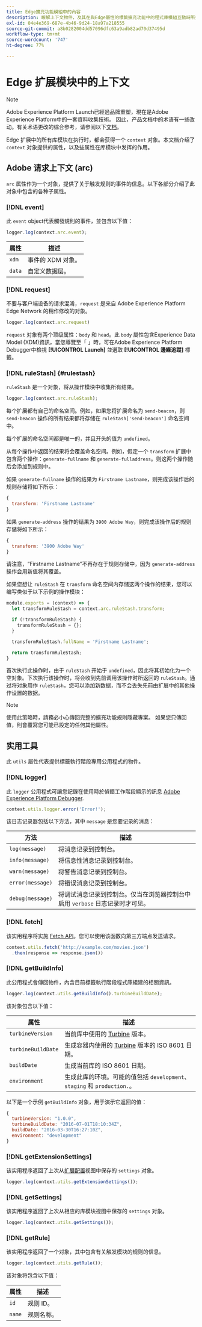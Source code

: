 ```yaml
---
title: Edge擴充功能模組中的內容
description: 瞭解上下文物件，及其在與Edge屬性的標籤擴充功能中的程式庫模組互動時所扮演的角色。
exl-id: 04e4e369-687e-4b46-9d24-18a97a218555
source-git-commit: a8b0282004dd57096dfc63a9adb82ad70d37495d
workflow-type: tm+mt
source-wordcount: '747'
ht-degree: 77%

---
```


# Edge 扩展模块中的上下文

>[!NOTE]
>
> Adobe Experience Platform Launch已經過品牌重塑，現在是Adobe Experience Platform中的一套資料收集技術。 因此，产品文档中的术语有一些改动。有关术语更改的综合参考，请参阅以下[文档](../../term-updates.md)。

Edge 扩展中的所有库模块在执行时，都会获得一个 `context` 对象。本文档介绍了 `context` 对象提供的属性，以及些属性在库模块中发挥的作用。

## Adobe 请求上下文 (arc)

`arc` 属性作为一个对象，提供了关于触发规则的事件的信息。以下各部分介绍了此对象中包含的各种子属性。

### [!DNL event]

此 `event` object代表觸發規則的事件，並包含以下值：

```js
logger.log(context.arc.event);
```

| 属性 | 描述 |
| --- | --- |
| `xdm` | 事件的 XDM 对象。 |
| `data` | 自定义数据层。 |

### [!DNL request]

不要与客户端设备的请求混淆，`request` 是来自 Adobe Experience Platform Edge Network 的稍作修改的对象。

```js
logger.log(context.arc.request)
```

`request` 对象有两个顶级属性：`body` 和 `head`。此 `body` 屬性包含Experience Data Model (XDM)資訊，當您導覽至「 」時，可在Adobe Experience Platform Debugger中檢視 **[!UICONTROL Launch]** 並選取 **[!UICONTROL 邊緣追蹤]** 標籤。

### [!DNL ruleStash] {#rulestash}

`ruleStash` 是一个对象，将从操作模块中收集所有结果。

```js
logger.log(context.arc.ruleStash);
```

每个扩展都有自己的命名空间。例如，如果您将扩展命名为 `send-beacon`，则 `send-beacon` 操作的所有结果都将存储在 `ruleStash['send-beacon']` 命名空间中。

每个扩展的命名空间都是唯一的，并且开头的值为 `undefined`。

从每个操作中返回的结果将会覆盖命名空间。例如，假定一个 `transform` 扩展中包含两个操作：`generate-fullname` 和 `generate-fulladdress`。则这两个操作随后会添加到规则中。

如果 `generate-fullname` 操作的结果为 `Firstname Lastname`，则完成该操作后的规则存储将如下所示：

```js
{
  transform: 'Firstname Lastname'
}
```

如果 `generate-address` 操作的结果为 `3900 Adobe Way`，则完成该操作后的规则存储将如下所示：

```js
{
  transform: '3900 Adobe Way'
}
```

请注意，“Firstname Lastname”不再存在于规则存储中，因为 `generate-address` 操作会用新值将其覆盖。

如果您想让 `ruleStash` 在 `transform` 命名空间内存储这两个操作的结果，您可以编写类似于以下示例的操作模块：

```js
module.exports = (context) => {
  let transformRuleStash = context.arc.ruleStash.transform;

  if (!transformRuleStash) {
    transformRuleStash = {};
  }

  transformRuleStash.fullName = 'Firstname Lastname';

  return transformRuleStash;
}
```

首次执行此操作时，由于 `ruleStash` 开始于 `undefined`，因此将其初始化为一个空对象。下次执行该操作时，将会收到先前调用该操作时所返回的 `ruleStash`。通过将对象用作 `ruleStash`，您可以添加新数据，而不会丢失先前由扩展中的其他操作设置的数据。

>[!NOTE]
>
>使用此策略時，請務必小心傳回完整的擴充功能規則隱藏專案。 如果您只傳回值，則會覆寫您可能已設定的任何其他屬性。

## 实用工具

此 `utils` 屬性代表提供標籤執行階段專用公用程式的物件。

### [!DNL logger]

此 `logger` 公用程式可讓您記錄在使用時於偵錯工作階段顯示的訊息 [Adobe Experience Platform Debugger](https://chrome.google.com/webstore/detail/adobe-experience-platform/bfnnokhpnncpkdmbokanobigaccjkpob).

```js
context.utils.logger.error('Error!');
```

该日志记录器包括以下方法，其中 `message` 是您要记录的消息：

| 方法 | 描述 |
| --- | --- |
| `log(message)` | 将消息记录到控制台。 |
| `info(message)` | 将信息性消息记录到控制台。 |
| `warn(message)` | 将警告消息记录到控制台。 |
| `error(message)` | 将错误消息记录到控制台。 |
| `debug(message)` | 将调试消息记录到控制台。仅当在浏览器控制台中启用 `verbose` 日志记录时才可见。 |

### [!DNL fetch]

该实用程序将实施 [Fetch API](https://developer.mozilla.org/zh-CN/docs/Web/API/Fetch_API)。您可以使用该函数向第三方端点发送请求。

```js
context.utils.fetch('http://example.com/movies.json')
  .then(response => response.json())
```

### [!DNL getBuildInfo]

此公用程式會傳回物件，內含目前標籤執行階段程式庫組建的相關資訊。

```js
logger.log(context.utils.getBuildInfo().turbineBuildDate);
```

该对象包含以下值：

| 属性 | 描述 |
| --- | --- |
| `turbineVersion` | 当前库中使用的 [Turbine](https://www.npmjs.com/package/@adobe/reactor-turbine-edge) 版本。 |
| `turbineBuildDate` | 生成容器内使用的 [Turbine](https://www.npmjs.com/package/@adobe/reactor-turbine-edge) 版本的 ISO 8601 日期。 |
| `buildDate` | 生成当前库的 ISO 8601 日期。 |
| `environment` | 生成此库的环境。可能的值包括 `development`、`staging` 和 `production.`。 |

以下是一个示例 `getBuildInfo` 对象，用于演示它返回的值：

```js
{
  turbineVersion: "1.0.0",
  turbineBuildDate: "2016-07-01T18:10:34Z",
  buildDate: "2016-03-30T16:27:10Z",
  environment: "development"
}
```

### [!DNL getExtensionSettings]

该实用程序返回了上次从[扩展配置](../configuration.md)视图中保存的 `settings` 对象。

```js
logger.log(context.utils.getExtensionSettings());
```

### [!DNL getSettings]

该实用程序返回了上次从相应的库模块视图中保存的 `settings` 对象。

```js
logger.log(context.utils.getSettings());
```

### [!DNL getRule]

该实用程序返回了一个对象，其中包含有关触发模块的规则的信息。

```js
logger.log(context.utils.getRule());
```

该对象将包含以下值：

| 属性 | 描述 |
| --- | --- |
| `id` | 规则 ID。 |
| `name` | 规则名称。 |
